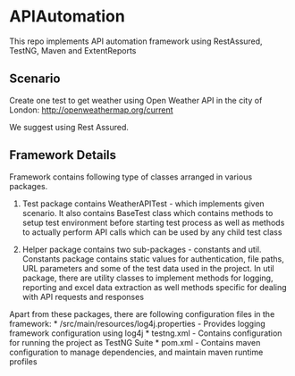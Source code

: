 # APIAutomation
This repo implements API automation framework using RestAssured, TestNG, Maven and ExtentReports

## Scenario
Create one test to get weather using Open Weather API in the city of London: 
http://openweathermap.org/current 

We suggest using Rest Assured.


## Framework Details

Framework contains following type of classes arranged in various packages.

1. Test package contains WeatherAPITest - which implements given scenario. 
It also contains BaseTest class which contains methods to setup test environment before starting test process as well as methods 
to actually perform API calls which can be used by any child test class

2. Helper package contains two sub-packages - constants and util. 
Constants package contains static values for authentication, file paths, URL parameters and some of the test data used in the project. 
In util package, there are utility classes to implement methods for logging, reporting and excel data extraction as well methods specific 
for dealing with API requests and responses

Apart from these packages, there are following configuration files in the framework: 
    * /src/main/resources/log4j.properties - Provides logging framework configuration using log4j 
    * testng.xml - Contains configuration for running the project as TestNG Suite 
    * pom.xml - Contains maven configuration to manage dependencies, and maintain maven runtime profiles
